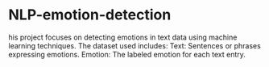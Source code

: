 # NLP-emotion-detection
his project focuses on detecting emotions in text data using machine learning techniques.   The dataset used includes:  Text: Sentences or phrases expressing emotions. Emotion: The labeled emotion for each text entry.

